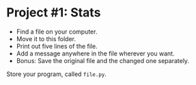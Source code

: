 # Project #1: Stats

- Find a file on your computer.
- Move it to this folder. 
- Print out five lines of the file.
- Add a message anywhere in the file wherever you want.
- Bonus: Save the original file and the changed one separately.  

Store your program, called ```file.py```. 